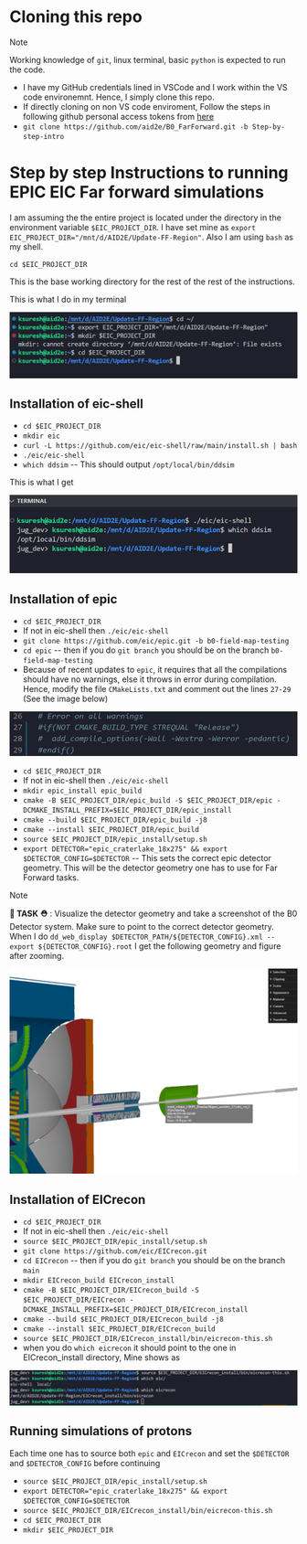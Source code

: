 # Cloning this repo

> [!NOTE]
> Working knowledge of `git`, linux terminal, basic `python` is expected to run the code.

* I have my GitHub credentials lined in VSCode and I work within the VS code environemnt. Hence, I simply clone this repo. 
* If directly cloning on non VS code enviroment, Follow the steps in following github personal access tokens from [here](https://docs.github.com/en/authentication/keeping-your-account-and-data-secure/managing-your-personal-access-tokens)
* `git clone https://github.com/aid2e/B0_FarForward.git -b Step-by-step-intro`

# Step by step Instructions to running EPIC EIC Far forward simulations

I am assuming the the entire project is located under the directory in the environment variable `$EIC_PROJECT_DIR`. I have set mine as `export EIC_PROJECT_DIR="/mnt/d/AID2E/Update-FF-Region"`. Also I am using `bash` as my shell.

```
cd $EIC_PROJECT_DIR
```

This is the base working directory for the rest of the rest of the instructions. 

This is what I do in my terminal

![alt text](docs/assests/images/base-dir.png)

## Installation of eic-shell 

* `cd $EIC_PROJECT_DIR`
* `mkdir eic`
* `curl -L https://github.com/eic/eic-shell/raw/main/install.sh | bash`
* `./eic/eic-shell`
* `which ddsim` -- This should output `/opt/local/bin/ddsim`

This is what I get 

![alt text](docs/assests/images/eic-shell.png)

## Installation of epic

* `cd $EIC_PROJECT_DIR`
* If not in eic-shell then `./eic/eic-shell`
* `git clone https://github.com/eic/epic.git -b b0-field-map-testing`
* `cd epic` -- then if you do `git branch` you should be on the branch `b0-field-map-testing`
* Because of recent updates to `epic`, it requires that all the compilations should have no warnings, else it throws in error during compilation. Hence, modify the file `CMakeLists.txt` and comment out the lines `27-29` (See the image below) 

![alt text](docs/assests/images/cmake-epic.png)

* `cd $EIC_PROJECT_DIR`
* If not in eic-shell then `./eic/eic-shell`
* `mkdir epic_install epic_build`
* `cmake -B $EIC_PROJECT_DIR/epic_build -S $EIC_PROJECT_DIR/epic -DCMAKE_INSTALL_PREFIX=$EIC_PROJECT_DIR/epic_install`
* `cmake --build $EIC_PROJECT_DIR/epic_build -j8`
* `cmake --install $EIC_PROJECT_DIR/epic_build`
* `source $EIC_PROJECT_DIR/epic_install/setup.sh`
* `export DETECTOR="epic_craterlake_18x275" && export $DETECTOR_CONFIG=$DETECTOR` -- This sets the correct epic detector geometry. This will be the detector geometry one has to use for Far Forward tasks.

> [!NOTE]
> **👷 TASK ⛑️** : Visualize the detector geometry and take a screenshot of the B0 Detector system. Make sure to point to the correct detector geometry. 
> When I do `dd_web_display $DETECTOR_PATH/${DETECTOR_CONFIG}.xml --export ${DETECTOR_CONFIG}.root` I get the following geometry and figure after zooming.

![alt text](docs/assests/images/B0-detector-system.png)

## Installation of EICrecon

* `cd $EIC_PROJECT_DIR`
* If not in eic-shell then `./eic/eic-shell`
* `source $EIC_PROJECT_DIR/epic_install/setup.sh`
* `git clone https://github.com/eic/EICrecon.git`
* `cd EICrecon` -- then if you do `git branch` you should be on the branch `main`
* `mkdir EICrecon_build EICrecon_install`
* `cmake -B $EIC_PROJECT_DIR/EICrecon_build -S $EIC_PROJECT_DIR/EICrecon -DCMAKE_INSTALL_PREFIX=$EIC_PROJECT_DIR/EICrecon_install`
* `cmake --build $EIC_PROJECT_DIR/EICrecon_build -j8`
* `cmake --install $EIC_PROJECT_DIR/EICrecon_build`
* `source $EIC_PROJECT_DIR/EICrecon_install/bin/eicrecon-this.sh`
* when you do `which eicrecon` it should point to the one in EICrecon_install directory, Mine shows as 

![alt text](docs/assests/images/eic-recon.png)


## Running simulations of protons

Each time one has to source both `epic` and `EICrecon` and set the `$DETECTOR` and `$DETECTOR_CONFIG` before continuing 

* `source $EIC_PROJECT_DIR/epic_install/setup.sh`
* `export DETECTOR="epic_craterlake_18x275" && export $DETECTOR_CONFIG=$DETECTOR`
* `source $EIC_PROJECT_DIR/EICrecon_install/bin/eicrecon-this.sh`
* `cd $EIC_PROJECT_DIR`
* `mkdir $EIC_PROJECT_DIR`